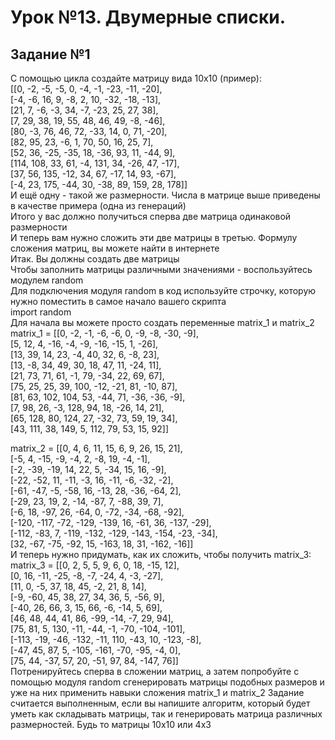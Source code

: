 # Урок №13. Двумерные списки.
## Задание №1
С помощью цикла создайте матрицу вида 10x10 (пример):    
[[0, -2, -5, -5, 0, -4, -1, -23, -11, -20],    
[-4, -6, 16, 9, -8, 2, 10, -32, -18, -13],    
[21, 7, -6, -3, 34, -7, -23, 25, 27, 38],    
[7, 29, 38, 19, 55, 48, 46, 49, -8, -46],    
[80, -3, 76, 46, 72, -33, 14, 0, 71, -20],    
[82, 95, 23, -6, 1, 70, 50, 16, 25, 7],   
[52, 36, -25, -35, 18, -36, 93, 11, -44, 9],    
[114, 108, 33, 61, -4, 131, 34, -26, 47, -17],    
[37, 56, 135, -12, 34, 67, -17, 14, 93, -67],   
[-4, 23, 175, -44, 30, -38, 89, 159, 28, 178]]   
И ещё одну - такой же размерности. Числа в матрице выше приведены в качестве примера (одна из генераций)   
Итого у вас должно получиться сперва две матрица одинаковой размерности   
И теперь вам нужно сложить эти две матрицы в третью. Формулу сложения матриц, вы можете найти в интернете   
Итак. Вы должны создать две матрицы   
Чтобы заполнить матрицы различными значениями - воспользуйтесь модулем random   
Для подключения модуля random в код используйте строчку, которую нужно поместить в самое начало вашего скрипта   
import random   
Для начала вы можете просто создать переменные matrix_1 и matrix_2   
matrix_1 = [[0, -2, -1, -6, -6, 0, -9, -8, -30, -9],   
[5, 12, 4, -16, -4, -9, -16, -15, 1, -26],   
[13, 39, 14, 23, -4, 40, 32, 6, -8, 23],   
[13, -8, 34, 49, 30, 18, 47, 11, -24, 11],   
[21, 73, 71, 61, -1, 79, -34, 22, 69, 67],   
[75, 25, 25, 39, 100, -12, -21, 81, -10, 87],   
[81, 63, 102, 104, 53, -44, 71, -36, -36, -9],   
[7, 98, 26, -3, 128, 94, 18, -26, 14, 21],   
[65, 128, 80, 124, 27, -32, 73, 59, 19, 34],   
[43, 111, 38, 149, 5, 112, 79, 53, 15, 92]]   

matrix_2 = [[0, 4, 6, 11, 15, 6, 9, 26, 15, 21],   
[-5, 4, -15, -9, -4, 2, -8, 19, -4, -1],   
[-2, -39, -19, 14, 22, 5, -34, 15, 16, -9],   
[-22, -52, 11, -11, -3, 16, -11, -6, -32, -2],   
[-61, -47, -5, -58, 16, -13, 28, -36, -64, 2],   
[-29, 23, 19, 2, -14, -87, 7, -88, 39, 7],   
[-6, 18, -97, 26, -64, 0, -72, -34, -68, -92],   
[-120, -117, -72, -129, -139, 16, -61, 36, -137, -29],   
[-112, -83, 7, -119, -132, -129, -143, -154, -23, -34],   
[32, -67, -75, -92, 15, -163, 18, 31, -162, -16]]   
И теперь нужно придумать, как их сложить, чтобы получить matrix_3:   
matrix_3 = [[0, 2, 5, 5, 9, 6, 0, 18, -15, 12],   
[0, 16, -11, -25, -8, -7, -24, 4, -3, -27],   
[11, 0, -5, 37, 18, 45, -2, 21, 8, 14],   
[-9, -60, 45, 38, 27, 34, 36, 5, -56, 9],   
[-40, 26, 66, 3, 15, 66, -6, -14, 5, 69],   
[46, 48, 44, 41, 86, -99, -14, -7, 29, 94],   
[75, 81, 5, 130, -11, -44, -1, -70, -104, -101],   
[-113, -19, -46, -132, -11, 110, -43, 10, -123, -8],   
[-47, 45, 87, 5, -105, -161, -70, -95, -4, 0],   
[75, 44, -37, 57, 20, -51, 97, 84, -147, 76]]   
Потренируйтесь сперва в сложении матриц, а затем попробуйте с помощью модуля random сгенерировать матрицы подобных размеров и уже на них применить навыки сложения matrix_1 и matrix_2
Задание считается выполненным, если вы напишите алгоритм, который будет уметь как складывать матрицы, так и генерировать матрица различных размерностей. Будь то матрицы 10х10 или 4х3
